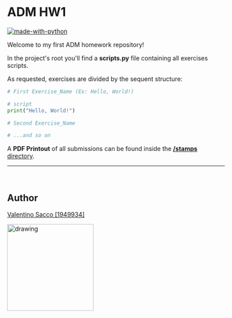 # ADM HW1

 [![made-with-python](https://img.shields.io/badge/Made%20with-Python-1f425f.svg)](https://www.python.org/)


Welcome to my first ADM homework repository!

In the project's root you'll find a **scripts.py** file containing all exercises scripts.

As requested, exercises are divided by the sequent structure:
```python
# First Exercise_Name (Ex: Hello, World!)

# script
print("Hello, World!")

# Second Exercise_Name

# ...and so on
```   

A **PDF Printout** of all submissions can be found inside the [**/stamps** directory](https://github.com/S4b3/ADM-HW1/tree/main/stamps).


---

<br>

## Author

  [Valentino Sacco [1949934]](https://github.com/S4b3)


<img src="https://user-images.githubusercontent.com/50860347/135899989-34c51922-bee9-4396-a185-cc8f9587b0f1.png" alt="drawing" width="200"/> 


